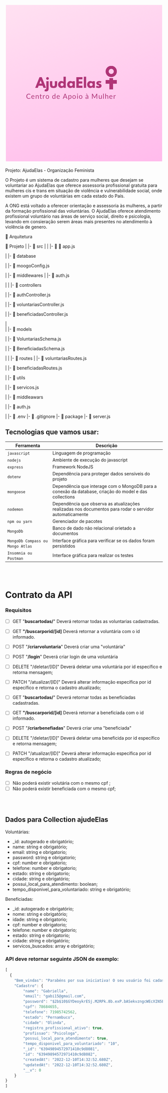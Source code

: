 <br>
<div align = "center">
<img src='./src/logo.png' width = 500 alt = 'logo ajudaElas'>
</div>
<br>
 Projeto: AjudaElas - Organização Feminista


O Projeto é um sistema de cadastro para mulheres que desejam se voluntariar ao AjudaElas que oferece assessoria profissional gratuita para mulheres cis e trans em situação de violência e vulnerabilidade social, onde existem um grupo de voluntárias em cada estado do País.

A ONG está voltado a oferecer orientação e assessoria às mulheres, a partir da formação profissional das voluntárias. O AjudaElas oferece atendimento profissional voluntário nas áreas de serviço social, direito e psicologia, levando em consieração serem áreas mais presentes no atendimento à violência de genero.
  
 
 📁 Arquitetura
 
 📁 Projeto
   |
   |-  📁 src
   |    |
        |- 📁 📄 app.js

   |    |- 📁 database

   |         |- 📄 moogoConfig.js



   |    |- 📁 middlewares
   |         |- 📄 auth.js


   |
   |    |- 📁 controllers

   |         |- 📄 authController.js

   |         |- 📄 voluntariasController.js

   |         |- 📄 beneficiadasController.js  
 


   |         
   |    |- 📁 models

   |         |- 📄 VoluntariasSchema.js

   |         |- 📄 BeneficiadasSchema.js



   |
   |    |- 📁 routes
   |         |- 📄 voluntariasRoutes.js 
   
   |         |- 📄 beneficiadasRoutes.js 

 
   |    |- 📁 utils

   |         |- 📄 servicos.js 



   |    |- 📁 middleawars
   
   |         |- 📄 auth.js 



   |
   |- 📄 .env
   |- 📄 .gitignore
   |- 📄 package
   |- 📄 server.js




## Tecnologias que vamos usar:
| Ferramenta | Descrição |
| --- | --- |
| `javascript` | Linguagem de programação |
| `nodejs` | Ambiente de execução do javascript|
| `express` | Framework NodeJS |
| `dotenv` | Dependência para proteger dados sensíveis do projeto|
| `mongoose` | Dependência que interage com o MongoDB para a conexão da database, criação do model e das collections|
| `nodemon` | Dependência que observa as atualizações realizadas nos documentos para rodar o servidor automaticamente|
| `npm ou yarn` | Gerenciador de pacotes|
| `MongoDb` | Banco de dado não relacional orietado a documentos|
| `MongoDb Compass ou Mongo Atlas` | Interface gráfica para verificar se os dados foram persistidos|
 `Insomnia ou Postman` | Interface gráfica para realizar os testes|

 <br>
<br>


# Contrato da API

### Requisitos 
- [ ] GET "**buscartodas/**" Deverá retornar todas as voluntarias cadastradas.
- [ ] GET **"/buscarporid/[id]** Deverá retornar a voluntária com o id informado.
  
- [ ] POST   "**/criarvoluntaria**" Deverá criar uma "voluntária"
- [ ] POST   "**/login**" Deverá criar login de uma voluntária

- [ ] DELETE   "/deletar/[ID]" Deverá deletar uma voluntária por id específico e retorna mensagem;

- [ ] PATCH  "/atualizar/[ID]" Deverá alterar informação específica por id específico e retorna o cadastro atualizado;

- [ ] GET "**buscartodas/**" Deverá retornar todas as beneficiadas cadastradas.
- [ ] GET **"/buscarporid/[id]** Deverá retornar a beneficiada com o id informado.
  
- [ ] POST   "**/criarbenefiadas**" Deverá criar uma "beneficiada"

- [ ] DELETE   "/deletar/[ID]" Deverá deletar uma beneficida por id específico e retorna mensagem;

- [ ] PATCH  "/atualizar/[ID]" Deverá alterar informação específica por id específico e retorna o cadastro atualizado;
### Regras de negócio

- [ ]  Não poderá existir volutária com o mesmo cpf ;
- [ ]  Não poderá existir beneficiada com o mesmo cpf;

<br>
<br>

## Dados para Collection ajudeElas

Voluntárias:
- _id: autogerado e obrigatório;
- name: string e obrigatório;
- email: string e obrigatorio;
- password: string e obrigatorio;
- cpf: number e obrigatorio;
- telefone: number e obrigatorio;
- estado: string e obrigatorio;
- cidade: string e  obrigatório;
- possui_local_para_atendimento: boolean;
- tempo_disponivel_para_voluntariado: string e obrigatório;

Beneficiadas:
- _id: autogerado e obrigatório;
- nome: string e obrigatório;
- idade: string e obrigatorio;
- cpf: number e obrigatorio;
- telefone: number e obrigatorio;
- estado: string e obrigatorio;
- cidade: string e  obrigatório;
- servicos_buscados: array e obrigatório;


### API deve retornar seguinte JSON de exemplo:

```javascript
[
  {
	"Bem_vindas": "Parabéns por sua iniciativa! O seu usuário foi cadastrado!",
	"Cadastro": {
		"name": "Gabriella",
		"email": "gabi15@gmail.com",
		"password": "$2b$10$GYDeoykrESj.M2RPk.8b.exP.bASekvzngcWEcXIN5EQk96iXpp9K",
		"cpf": 78684655,
		"telefone": 71985742562,
		"estado": "Pernambuco",
		"cidade": "Olinda",
		"registro_profissional_ativo": true,
		"profissao": "Psicologa",
		"possui_local_para_atendimento": true,
		"tempo_disponivel_para_voluntariado": "10",
		"_id": "63949894572971410c9d8081",
		"id": "63949894572971410c9d8082",
		"createdAt": "2022-12-10T14:32:52.680Z",
		"updatedAt": "2022-12-10T14:32:52.680Z",
		"__v": 0
	}
}
]
```